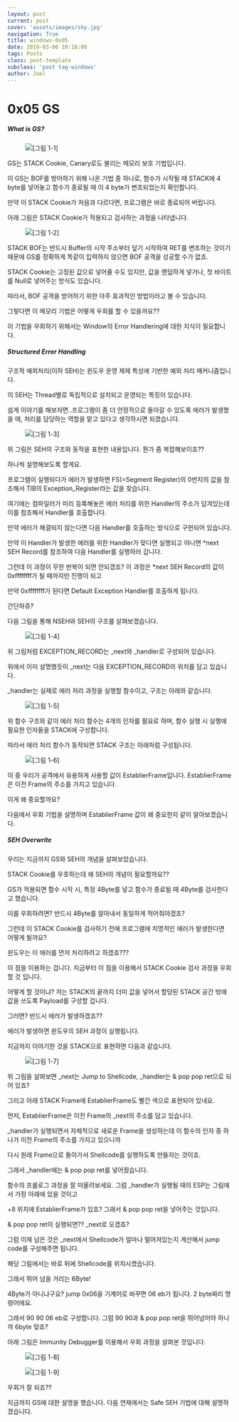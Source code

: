 ```yaml
---
layout: post
current: post
cover: 'assets/images/sky.jpg'
navigation: True
title: windows-0x05
date: 2019-03-06 10:18:00
tags: Posts
class: post-template
subclass: 'post tag-windows'
author: Joel
---
```


# 0x05 GS

##### What is GS?

<figure>
  <img data-action="zoom" src='{{ "/assets/images/windows/0x05_1.png" | relative_url }}' alt='[그림 1-1]'>
</figure>

GS는 STACK Cookie, Canary로도 불리는 메모리 보호 기법입니다.

이 GS는 BOF를 방어하기 위해 나온 기법 중 하나로, 함수가 시작될 때 STACK에 4 byte를 넣어놓고 함수가 종료될 때 이 4 byte가 변조되었는지 확인합니다.

만약 이 STACK Cookie가 처음과 다르다면, 프로그램은 바로 종료되어 버립니다. 

아래 그림은 STACK Cookie가 적용되고 검사하는 과정을 나타냅니다.

<figure>
  <img data-action="zoom" src='{{ "/assets/images/windows/0x05_2.png" | relative_url }}' alt='[그림 1-2]'>
</figure>

STACK BOF는 반드시 Buffer의 시작 주소부터 덮기 시작하여 RET를 변조하는 것이기 때문에 GS를 정확하게 똑같이 입력하지 않으면 BOF 공격을 성공할 수가 없죠.

STACK Cookie는 고정된 값으로 넣어줄 수도 있지만, 값을 랜덤하게 넣거나, 첫 바이트를 Null로 넣어주는 방식도 있습니다.

따라서, BOF 공격을 방어하기 위한 아주 효과적인 방법이라고 볼 수 있습니다. 

그렇다면 이 메모리 기법은 어떻게 우회를 할 수 있을까요??

이 기법을 우회하기 위해서는 Window의 Error Handlering에 대한 지식이 필요합니다.

##### Structured Error Handling

구조적 예외처리(이하 SEH)는 윈도우 운영 체제 특성에 기반한 예외 처리 매커니즘입니다.

이 SEH는 Thread별로 독립적으로 설치되고 운영되는 특징이 있습니다.

쉽게 이야기를 해보자면..프로그램이 좀 더 안정적으로 돌아갈 수 있도록 에러가 발생했을 때, 처리를 담당하는 역할을 맡고 있다고 생각하시면 되겠습니다.

<figure>
  <img data-action="zoom" src='{{ "/assets/images/windows/0x05_3.png" | relative_url }}' alt='[그림 1-3]'>
</figure>

위 그림은 SEH의 구조와 동작을 표현한 내용입니다. 뭔가 좀 복잡해보이죠?? 

하나씩 설명해보도록 할게요.

프로그램이 실행되다가 에러가 발생하면 FS(=Segment Register)의 0번지의 값을 참조해서 TIB의 Exception_Register라는 값을 찾습니다.

여기에는 컴파일러가 미리 등록해놓은 에러 처리를 위한 Handler의 주소가 담겨있는데 이를 참조해서 Handler를 호출합니다.

만약 에러가 해결되지 않는다면 다음 Handler를 호출하는 방식으로 구현되어 있습니다.

만약 이 Handler가 발생한 에러를 위한 Handler가 맞다면 실행되고 아니면 *next SEH Record를 참조하여 다음 Handler를 실행하러 갑니다.

그런데 이 과정이 무한 반복이 되면 안되겠죠? 이 과정은 *next SEH Record의 값이 0xffffffff가 될 때까지만 진행이 되고 

만약 0xffffffff가 된다면 Default Exception Handler를 호출하게 됩니다.

간단하쥬?

다음 그림을 통해 NSEH와 SEH의 구조를 살펴보겠습니다.

<figure>
  <img data-action="zoom" src='{{ "/assets/images/windows/0x05_4.png" | relative_url }}' alt='[그림 1-4]'>
</figure>

위 그림처럼 EXCEPTION_RECORD는 _next와 _handler로 구성되어 있습니다.

위에서 이미 설명했듯이 _next는 다음 EXCEPTION_RECORD의 위치를 담고 있습니다.

_handler는 실제로 에러 처리 과정을 실행할 함수이고, 구조는 아래와 같습니다.

<figure>
  <img data-action="zoom" src='{{ "/assets/images/windows/0x05_5.png" | relative_url }}' alt='[그림 1-5]'>
</figure>

위 함수 구조와 같이 에러 처리 함수는 4개의 인자를 필요로 하며, 함수 실행 시 실행에 필요한 인자들을 STACK에 구성합니다.

따라서 에러 처리 함수가 동작되면 STACK 구조는 아래처럼 구성됩니다.

<figure>
  <img data-action="zoom" src='{{ "/assets/images/windows/0x05_6.png" | relative_url }}' alt='[그림 1-6]'>
</figure>

이 중 우리가 공격에서 유용하게 사용할 값이 EstablierFrame입니다. EstablierFrame은 이전 Frame의 주소를 가지고 있습니다.

이게 왜 중요할까요? 

다음에서 우회 기법을 설명하며 EstablierFrame 값이 왜 중요한지 같이 알아보겠습니다.

##### SEH Overwrite

우리는 지금까지 GS와 SEH의 개념을 살펴보았습니다. 

STACK Cookie를 우호하는데 왜 SEH의 개념이 필요할까요??

GS가 적용되면 함수 시작 시, 특정 4Byte를 넣고 함수가 종료될 때 4Byte를 검사한다고 했습니다.

이를 우회하려면? 반드시 4Byte를 알아내서 동일하게 적어줘야겠죠?

그런데 이 STACK Cookie를 검사하기 전에 프로그램에 치명적인 에러가 발생한다면 어떻게 될까요?

윈도우는 이 에러를 먼저 처리하려고 하겠죠???

이 점을 이용하는 겁니다. 지금부터 이 점을 이용해서 STACK Cookie 검사 과정을 우회할 것 입니다.

어떻게 할 것이냐? 저는 STACK의 끝까지 더미 값을 넣어서 할당된 STACK 공간 밖에 값을 쓰도록 Payload를 구성할 겁니다.

그러면? 반드시 에러가 발생하겠죠??

에러가 발생하면 윈도우의 SEH 과정이 실행됩니다.

지금까지 이야기한 것을 STACK으로 표현하면 다음과 같습니다.

<figure>
  <img data-action="zoom" src='{{ "/assets/images/windows/0x05_7.png" | relative_url }}' alt='[그림 1-7]'>
</figure>

위 그림을 살펴보면 _next는 Jump to Shellcode, _handler는 & pop pop ret으로 되어 있죠?

그리고 아래 STACK Frame에 EstablierFrame도 빨간 색으로 표현되어 있네요.

먼저, EstablierFrame은 이전 Frame의 _next의 주소를 담고 있습니다.

_handler가 실행되면서 자체적으로 새로운 Frame을 생성하는데 이 함수의 인자 중 하나가 이전 Frame의 주소를 가지고 있으니까

다시 원래 Frame으로 돌아가서 Shellcode를 실행하도록 만들자는 것이죠.

그래서 _handler에는 & pop pop ret를 넣어줬습니다.

함수의 프롤로그 과정을 잘 떠올려보세요. 그럼 _handler가 실행될 때의 ESP는 그림에서 가장 아래에 있을 것이고

+8 위치에 EstablierFrame가 있죠? 그래서 & pop pop ret을 넣어주는 것입니다.

& pop pop ret이 실행되면?? _next로 오겠죠?

그럼 이제 남은 것은 _next에서 Shellcode가 얼마나 떨어져있는지 계산해서 jump code를 구성해주면 됩니다.

해당 그림에서는 바로 뒤에 Shellcode를 위치시켰습니다.

그래서 뛰어 넘을 거리는 6Byte!

4Byte가 아니냐구요? jump 0x06을 기계어로 바꾸면 06 eb가 됩니다. 2 byte짜리 명령어에요.

그래서 90 90 06 eb로 구성합니다. 그럼 90 90과 & pop pop ret을 뛰어넘어야 하니까 6byte 맞죠?

아래 그림은 Immunity Debugger를 이용해서 우회 과정을 살펴본 것입니다.

<figure>
  <img data-action="zoom" src='{{ "/assets/images/windows/0x05_8.png" | relative_url }}' alt='[그림 1-8]'>
</figure>

<figure>
  <img data-action="zoom" src='{{ "/assets/images/windows/0x05_9.png" | relative_url }}' alt='[그림 1-9]'>
</figure>

우회가 잘 되죠??

지금까지 GS에 대한 설명을 했습니다. 다음 연재에서는 Safe SEH 기법에 대해 설명하겠습니다.